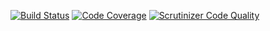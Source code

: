 [![Build Status](https://travis-ci.org/php-service-bus/module-event-sourcing.svg?branch=master)](https://travis-ci.org/php-service-bus/module-event-sourcing)
[![Code Coverage](https://scrutinizer-ci.com/g/php-service-bus/module-event-sourcing/badges/coverage.png?b=master)](https://scrutinizer-ci.com/g/php-service-bus/module-event-sourcing/?branch=master)
[![Scrutinizer Code Quality](https://scrutinizer-ci.com/g/php-service-bus/module-event-sourcing/badges/quality-score.png?b=master)](https://scrutinizer-ci.com/g/php-service-bus/module-event-sourcing/?branch=master)
